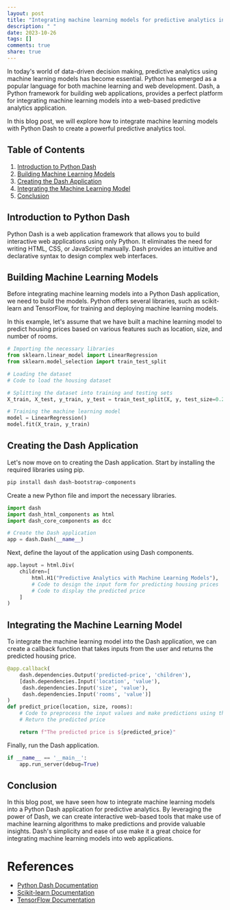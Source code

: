 ```yaml
---
layout: post
title: "Integrating machine learning models for predictive analytics in Python Dash"
description: " "
date: 2023-10-26
tags: []
comments: true
share: true
---
```


In today's world of data-driven decision making, predictive analytics using machine learning models has become essential. Python has emerged as a popular language for both machine learning and web development. Dash, a Python framework for building web applications, provides a perfect platform for integrating machine learning models into a web-based predictive analytics application.

In this blog post, we will explore how to integrate machine learning models with Python Dash to create a powerful predictive analytics tool.

## Table of Contents
1. [Introduction to Python Dash](#introduction-to-python-dash)
2. [Building Machine Learning Models](#building-machine-learning-models)
3. [Creating the Dash Application](#creating-the-dash-application)
4. [Integrating the Machine Learning Model](#integrating-the-machine-learning-model)
5. [Conclusion](#conclusion)

## Introduction to Python Dash

Python Dash is a web application framework that allows you to build interactive web applications using only Python. It eliminates the need for writing HTML, CSS, or JavaScript manually. Dash provides an intuitive and declarative syntax to design complex web interfaces.

## Building Machine Learning Models

Before integrating machine learning models into a Python Dash application, we need to build the models. Python offers several libraries, such as scikit-learn and TensorFlow, for training and deploying machine learning models.

In this example, let's assume that we have built a machine learning model to predict housing prices based on various features such as location, size, and number of rooms.

```python
# Importing the necessary libraries
from sklearn.linear_model import LinearRegression
from sklearn.model_selection import train_test_split

# Loading the dataset
# Code to load the housing dataset

# Splitting the dataset into training and testing sets
X_train, X_test, y_train, y_test = train_test_split(X, y, test_size=0.2, random_state=42)

# Training the machine learning model
model = LinearRegression()
model.fit(X_train, y_train)
```

## Creating the Dash Application

Let's now move on to creating the Dash application. Start by installing the required libraries using pip.

```bash
pip install dash dash-bootstrap-components
```

Create a new Python file and import the necessary libraries.

```python
import dash
import dash_html_components as html
import dash_core_components as dcc

# Create the Dash application
app = dash.Dash(__name__)
```

Next, define the layout of the application using Dash components.

```python
app.layout = html.Div(
    children=[
        html.H1("Predictive Analytics with Machine Learning Models"),
        # Code to design the input form for predicting housing prices
        # Code to display the predicted price
    ]
)
```

## Integrating the Machine Learning Model

To integrate the machine learning model into the Dash application, we can create a callback function that takes inputs from the user and returns the predicted housing price.

```python
@app.callback(
    dash.dependencies.Output('predicted-price', 'children'),
    [dash.dependencies.Input('location', 'value'),
     dash.dependencies.Input('size', 'value'),
     dash.dependencies.Input('rooms', 'value')]
)
def predict_price(location, size, rooms):
    # Code to preprocess the input values and make predictions using the machine learning model
    # Return the predicted price

    return f"The predicted price is ${predicted_price}"
```

Finally, run the Dash application.

```python
if __name__ == '__main__':
    app.run_server(debug=True)
```

## Conclusion

In this blog post, we have seen how to integrate machine learning models into a Python Dash application for predictive analytics. By leveraging the power of Dash, we can create interactive web-based tools that make use of machine learning algorithms to make predictions and provide valuable insights. Dash's simplicity and ease of use make it a great choice for integrating machine learning models into web applications.

# References
- [Python Dash Documentation](https://dash.plotly.com/)
- [Scikit-learn Documentation](https://scikit-learn.org/)
- [TensorFlow Documentation](https://www.tensorflow.org/)